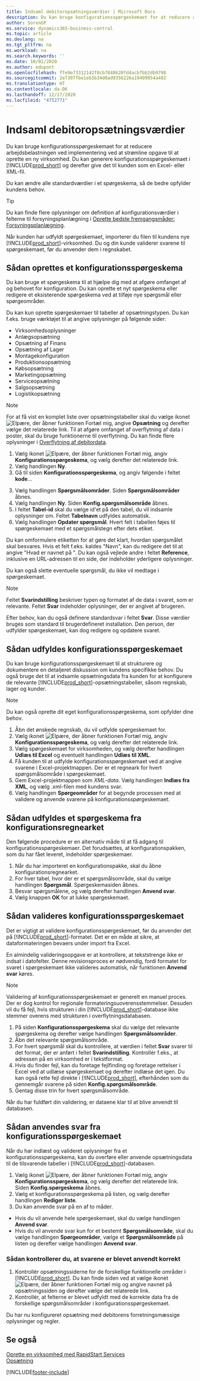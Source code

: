 ```yaml
---
title: Indsaml debitoropsætningsværdier | Microsoft Docs
description: Du kan bruge konfigurationsspørgeskemaet for at reducere arbejdsbelastningen ved implementering ved at strømline opgave til at oprette en ny virksomhed. Du kan generere konfigurationsspørgeskemaet i Business Central og derefter give den til kunden som en Excel- (.xlsx) eller XML-fil.
author: SorenGP
ms.service: dynamics365-business-central
ms.topic: article
ms.devlang: na
ms.tgt_pltfrm: na
ms.workload: na
ms.search.keywords: ''
ms.date: 10/01/2020
ms.author: edupont
ms.openlocfilehash: ffe9e73312142f8cb7848620fd4acbfbb2db9798
ms.sourcegitcommit: 2e7307fbe1eb3b34d0ad9356226a19409054a402
ms.translationtype: HT
ms.contentlocale: da-DK
ms.lasthandoff: 12/17/2020
ms.locfileid: "4752771"
---
```

# <a name="gather-customer-setup-values"></a>Indsaml debitoropsætningsværdier
Du kan bruge konfigurationsspørgeskemaet for at reducere arbejdsbelastningen ved implementering ved at strømline opgave til at oprette en ny virksomhed. Du kan generere konfigurationsspørgeskemaet i [!INCLUDE[prod_short](includes/prod_short.md)] og derefter give det til kunden som en Excel- eller XML-fil.  

Du kan ændre alle standardværdier i et spørgeskema, så de bedre opfylder kundens behov.  

> [!TIP]  
>  Du kan finde flere oplysninger om definition af konfigurationsværdier i felterne til forsyningsplanlægning i [Oprette bedste fremgangsmåder: Forsyningsplanlægning](setup-best-practices-supply-planning.md).  

Når kunden har udfyldt spørgeskemaet, importerer du filen til kundens nye [!INCLUDE[prod_short](includes/prod_short.md)]-virksomhed. Du og din kunde validerer svarene til spørgeskemaet, før du anvender dem i regnskabet.

## <a name="to-create-a-configuration-questionnaire"></a>Sådan oprettes et konfigurationsspørgeskema
Du kan bruge et spørgeskema til at hjælpe dig med at afgøre omfanget af og behovet for konfiguration. Du kan oprette et nyt spørgeskema eller redigere et eksisterende spørgeskema ved at tilføje nye spørgsmål eller spørgeområder.  

<!-- A configuration questionnaire has the following structure
* The name of the questionnaire itself
* Question Areas that group questions about a similar subject. For example, you might create a question area that focuses on entering company informtion. Typically, configuration questionnaires have many question groups
* Questions that are closed ended, meaning that the customer must choose an answer, and can choose only one. -->

 Du kan kun oprette spørgeskemaer til tabeller af opsætningstypen. Du kan f.eks. bruge værktøjet til at angive oplysninger på følgende sider:  

-   Virksomhedsoplysninger  
-   Anlægsopsætning  
-   Opsætning af Finans  
-   Opsætning af Lager  
-   Montagekonfiguration
-   Produktionsopsætning  
-   Købsopsætning  
-   Marketingopsætning  
-   Serviceopsætning  
-   Salgsopsætning  
-   Logistikopsætning  

> [!NOTE]  
>  For at få vist en komplet liste over opsætningstabeller skal du vælge ikonet ![Elpære, der åbner funktionen Fortæl mig](media/ui-search/search_small.png "Fortæl mig, hvad du vil foretage dig"), angive **Opsætning** og derefter vælge det relaterede link. Til at afgøre omfanget af overflytning af data i poster, skal du bruge funktionerne til overflytning. Du kan finde flere oplysninger i [Overflytning af debitordata](admin-migrate-customer-data.md).  

1. Vælg ikonet ![Elpære, der åbner funktionen Fortæl mig](media/ui-search/search_small.png "Fortæl mig, hvad du vil foretage dig"), angiv **Konfigurationsspørgeskema**, og vælg derefter det relaterede link.  
2. Vælg handlingen **Ny**.   
3. Gå til siden **Konfigurationsspørgeskema**, og angiv følgende i feltet **kode**... 
<!--4. In the **Name** field, enter...
5. Choose the **Question Areas** action. .
6. On the **Config. Question Areas** page, in the **Code** field, enter...
  
    > [!Note]  
    > The code is alphanumeric, and must start with a letter of the alphabet.
7. In the Table ID field, choose the table to which to apply the answer to the question. Your selection will determine the fields that are available for the questions, and thereby the answer selections.
  
    > [!Tip]
    > The list of table objects is long. If you know the name of the table, use **Search** in the upper left to find it in the list.
8. In the **Description** field, enter text that indicates the subject of the question group.
9. In the **No.** field, enter a number to define where the question appears in the sequence of questions.
10. In the **Field ID** field, choose the field the the customer's answer will be applied to. You can choose from the fields on the table you chose in the **Table ID** field.
  
    When you choose a field, [!INCLUDE[prod_short](includes/prod_short.md)] provides a suggestion in the **Question** field. You can edit the question if needed.
11. To add more questions to the questionnaire, repeat steps seven through 10.

> [!Tip]
> If at some point you change a question, or add a new one, choose the **Update Questions** action to update the list.

-->

3. Vælg handlingen **Spørgsmålsområder**. Siden **Spørgsmålsområder** åbnes.  
4. Vælg handlingen **Ny**. Siden **Konfig.spørgsmålsområde** åbnes.  
5. I feltet **Tabel-id** skal du vælge id'et på den tabel, du vil indsamle oplysninger om. Feltet **Tabelnavn** udfyldes automatisk.  
6. Vælg handlingen **Opdater spørgsmål**. Hvert felt i tabellen føjes til spørgeskemaet med et spørgsmålstegn efter dets etiket.

Du kan omformulere etiketten for at gøre det klart, hvordan spørgsmålet skal besvares. Hvis et felt f.eks. kaldes "Navn", kan du redigere det til at angive "Hvad er navnet på <data being collected>". Du kan også vejlede andre i feltet **Reference**, inklusive en URL-adressen til en side, der indeholder yderligere oplysninger.  

Du kan også slette eventuelle spørgsmål, du ikke vil medtage i spørgeskemaet.  

> [!NOTE]  
>  Feltet **Svarindstilling** beskriver typen og formatet af de data i svaret, som er relevante. Feltet **Svar** indeholder oplysninger, der er angivet af brugeren.  
>   
>  Efter behov, kan du også definere standardsvar i feltet **Svar**. Disse værdier bruges som standard til brugerdefineret installation. Den person, der udfylder spørgeskemaet, kan dog redigere og opdatere svaret.  

## <a name="to-complete-the-configuration-questionnaire"></a>Sådan udfyldes konfigurationsspørgeskemaet
Du kan bruge konfigurationsspørgeskemaet til at strukturere og dokumentere en detaljeret diskussion om kundens specifikke behov. Du også bruge det til at indsamle opsætningsdata fra kunden for at konfigurere de relevante [!INCLUDE[prod_short](includes/prod_short.md)]-opsætningstabeller, såsom regnskab, lager og kunder.  

> [!NOTE]  
>  Du kan også oprette dit eget konfigurationsspørgeskema, som opfylder dine behov.  

1. Åbn det ønskede regnskab, du vil udfylde spørgeskemaet for.
2. Vælg ikonet ![Elpære, der åbner funktionen Fortæl mig](media/ui-search/search_small.png "Fortæl mig, hvad du vil foretage dig"), angiv **Konfigurationsspørgeskema**, og vælg derefter det relaterede link.  
3. Vælg spørgeskemaet for virksomheden, og vælg derefter handlingen **Udlæs til Excel** og eventuelt handlingen **Udlæs til XML**.
4. Få kunden til at udfylde konfigurationsspørgeskemaet ved at angive svarene i Excel-projektmappen. Der er et regneark for hvert spørgsmålsområde i spørgeskemaet.   
5. Gem Excel-projektmappen som *XML-data*. Vælg handlingen **Indlæs fra XML**, og vælg .xml-filen med kundens svar.
6. Vælg handlingen **Spørgeområder** for at begynde processen med at validere og anvende svarene på konfigurationsspørgeskemaet.  

## <a name="to-complete-a-questionnaire-from-the-configuration-worksheet"></a>Sådan udfyldes et spørgeskema fra konfigurationsregnearket  
Den følgende procedure er en alternativ måde til at få adgang til konfigurationsspørgeskemaer. Det forudsættes, at konfigurationspakken, som du har fået leveret, indeholder spørgeskemaer.  

1. Når du har importeret en konfigurationspakke, skal du åbne konfigurationsregnearket.  
2. For hver tabel, hvor der er et spørgsmålsområde, skal du vælge handlingen **Spørgsmål**. Spørgeskemasiden åbnes.  
3. Besvar spørgsmålene, og vælg derefter handlingen **Anvend svar**.  
4. Vælg knappen **OK** for at lukke spørgeskemaet.

## <a name="to-validate-the-configuration-questionnaire"></a>Sådan valideres konfigurationsspørgeskemaet
Det er vigtigt at validere konfigurationsspørgeskemaet, før du anvender det på [!INCLUDE[prod_short](includes/prod_short.md)]-formatet. Det er en måde at sikre, at dataformateringen bevaers under import fra Excel.  

En almindelig valideringsopgave er at kontrollere, at tekststrenge ikke er indsat i datofelter. Denne revisionsproces er nødvendig, fordi formatet for svaret i spørgeskemaet ikke valideres automatisk, når funktionen **Anvend svar** køres.  

> [!NOTE]  
>  Validering af konfigurationsspørgeskemaet er generelt en manuel proces. Der er dog kontrol for regionale formateringsuoverensstemmelser. Desuden vil du få fejl, hvis strukturen i din [!INCLUDE[prod_short](includes/prod_short.md)]-database ikke stemmer overens med strukturen i overflytningsdatabasen.  

1. På siden **Konfigurationsspørgeskema** skal du vælge det relevante spørgeskema og derefter vælge handlingen **Spørgsmålsområder**.  
2. Åbn det relevante spørgsmålsområde.  
3. For hvert spørgsmål skal du kontrollere, at værdien i feltet **Svar** svarer til det format, der er anført i feltet **Svarindstilling**. Kontrollér f.eks., at adressen på en virksomhed er i tekstformat.  
4. Hvis du finder fejl, kan du foretage fejlfinding og foretage rettelser i Excel ved at udlæse spørgeskemaet og derefter indlæse det igen. Du kan også rette fejl direkte i [!INCLUDE[prod_short](includes/prod_short.md)], efterhånden som du gennemgår svarene på siden **Konfig.spørgsmålsområde**.  
5. Gentag disse trin for hvert spørgsmålsområde.  

Når du har fuldført din validering, er dataene klar til at blive anvendt til databasen.  

## <a name="to-apply-answers-from-the-configuration-questionnaire"></a>Sådan anvendes svar fra konfigurationsspørgeskemaet
Når du har indlæst og valideret oplysninger fra et konfigurationsspørgeskema, kan du overføre eller anvende opsætningsdata til de tilsvarende tabeller i [!INCLUDE[prod_short](includes/prod_short.md)]-databasen.  

1. Vælg ikonet ![Elpære, der åbner funktionen Fortæl mig](media/ui-search/search_small.png "Fortæl mig, hvad du vil foretage dig"), angiv **Konfigurationsspørgeskema**, og vælg derefter det relaterede link. Siden **Konfig.spørgeskema** åbnes.  
2. Vælg et konfigurationsspørgeskema på listen, og vælg derefter handlingen **Rediger liste**.  
3. Du kan anvende svar på en af to måder.  

- Hvis du vil anvende hele spørgeskemaet, skal du vælge handlingen **Anvend svar**.  
- Hvis du vil anvende svar kun for et bestemt **Spørgsmålsområde**, skal du vælge handlingen **Spørgeområder**, vælge et **Spørgsmålsområde** på listen og derefter vælge handlingen **Anvend svar**.  

### <a name="to-verify-that-answers-have-been-applied-successfully"></a>Sådan kontrollerer du, at svarene er blevet anvendt korrekt  
1. Kontrollér opsætningssiderne for de forskellige funktionelle områder i [!INCLUDE[prod_short](includes/prod_short.md)]. Du kan finde siden ved at vælge ikonet ![Elpære, der åbner funktionen Fortæl mig](media/ui-search/search_small.png "Fortæl mig, hvad du vil foretage dig") og angive navnet på opsætningssiden og derefter vælge det relaterede link.  
2. Kontrollér, at felterne er blevet udfyldt med de korrekte data fra de forskellige spørgsmålsområder i konfigurationsspørgeskemaet.  

Du har nu konfigureret opsætning med debitorens forretningsmæssige oplysninger og regler.

## <a name="see-also"></a>Se også  
[Oprette en virksomhed med RapidStart Services](admin-set-up-a-company-with-rapidstart.md)  
[Opsætning](admin-setup-and-administration.md)


[!INCLUDE[footer-include](includes/footer-banner.md)]